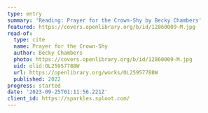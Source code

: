 ```yaml
---
type: entry
summary: 'Reading: Prayer for the Crown-Shy by Becky Chambers'
featured: https://covers.openlibrary.org/b/id/12860009-M.jpg
read-of:
  type: cite
  name: Prayer for the Crown-Shy
  author: Becky Chambers
  photo: https://covers.openlibrary.org/b/id/12860009-M.jpg
  uid: olid:OL25957788W
  url: https://openlibrary.org/works/OL25957788W
  published: 2022
progress: started
date: '2023-09-25T01:11:56.221Z'
client_id: https://sparkles.sploot.com/
---
```

